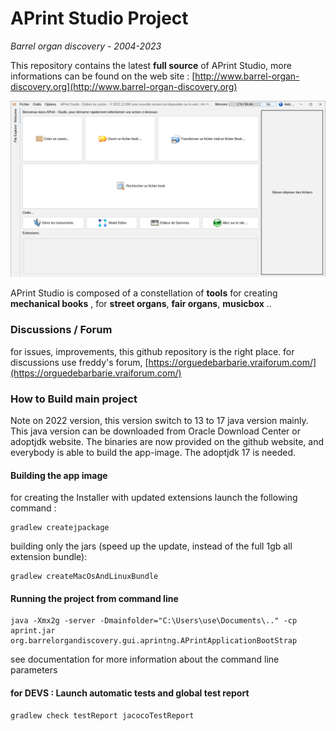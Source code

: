 # APrint Studio Project

*Barrel organ discovery - 2004-2023*

This repository contains the latest **full source** of APrint Studio, more informations can be found on the web site : [http://www.barrel-organ-discovery.org](http://www.barrel-organ-discovery.org)  


![](doc/main_screenshot.png)


APrint Studio is composed of a constellation of **tools** for creating **mechanical books** , for **street organs**, **fair organs**, **musicbox** .. 

### Discussions / Forum

for issues, improvements, this github repository is the right place. 
for discussions use freddy's forum, [https://orguedebarbarie.vraiforum.com/](https://orguedebarbarie.vraiforum.com/)


### How to Build main project

Note on 2022 version, this version switch to 13 to 17 java version mainly. This java version can be downloaded from Oracle Download Center or adoptjdk website.
The binaries are now provided on the github website, and everybody is able to build the app-image. The adoptjdk 17 is needed.


#### Building the app image


for creating the Installer with updated extensions launch the following command :

```
gradlew createjpackage
```

building only the jars (speed up the update, instead of the full 1gb all extension bundle):
```
gradlew createMacOsAndLinuxBundle
```

#### Running the project from command line


```
java -Xmx2g -server -Dmainfolder="C:\Users\use\Documents\.." -cp aprint.jar org.barrelorgandiscovery.gui.aprintng.APrintApplicationBootStrap
```

see documentation for more information about the command line parameters

#### for DEVS : Launch automatic tests and global test report

```
gradlew check testReport jacocoTestReport
```

